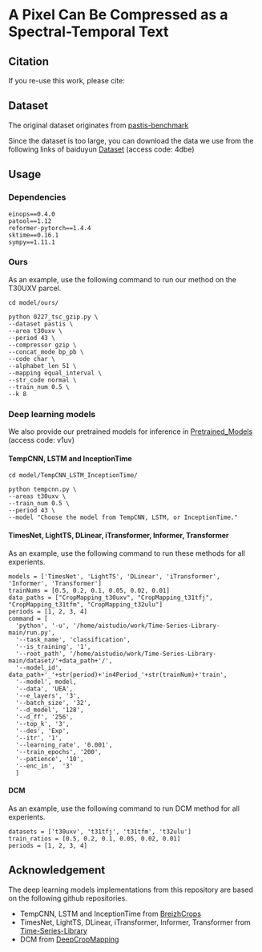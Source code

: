 # A Pixel Can Be Compressed as a Spectral-Temporal Text
## Citation
If you re-use this work, please cite:

## Dataset
The original dataset originates from [pastis-benchmark](https://github.com/VSainteuf/pastis-benchmark)

Since the dataset is too large, you can download the data we use from the following links of baiduyun [Dataset](https://pan.baidu.com/s/1zYGEa1OOLbVkexjC1FAwSQ?pwd=4dbe) (access code: 4dbe)

## Usage
### Dependencies
~~~
einops==0.4.0
patool==1.12
reformer-pytorch==1.4.4
sktime==0.16.1
sympy==1.11.1
~~~
### Ours
As an example, use the following command to run our method on the T30UXV parcel.
~~~
cd model/ours/

python 0227_tsc_gzip.py \
--dataset pastis \
--area t30uxv \
--period 43 \
--compressor gzip \
--concat_mode bp_pb \
--code char \
--alphabet_len 51 \
--mapping equal_interval \
--str_code normal \
--train_num 0.5 \
--k 8
~~~

### Deep learning models
We also provide our pretrained models for inference in [Pretrained_Models](https://pan.baidu.com/s/1SB0ylQDYVwCKVWQt19qeaA) (access code: v1uv)
#### TempCNN, LSTM and InceptionTime
~~~
cd model/TempCNN_LSTM_InceptionTime/

python tempcnn.py \
--areas t30uxv \
--train_num 0.5 \
--period 43 \
--model "Choose the model from TempCNN, LSTM, or InceptionTime."
~~~

#### TimesNet, LightTS, DLinear, iTransformer, Informer, Transformer
As an example, use the following command to run these methods for all experients.
~~~
models = ['TimesNet', 'LightTS', 'DLinear', 'iTransformer', 'Informer', 'Transformer']
trainNums = [0.5, 0.2, 0.1, 0.05, 0.02, 0.01]
data_paths = ["CropMapping_t30uxv", "CropMapping_t31tfj", "CropMapping_t31tfm", "CropMapping_t32ulu"]
periods = [1, 2, 3, 4]
command = [
  'python', '-u', '/home/aistudio/work/Time-Series-Library-main/run.py',
  '--task_name', 'classification',
  '--is_training', '1',
  '--root_path', '/home/aistudio/work/Time-Series-Library-main/dataset/'+data_path+'/',
  '--model_id', data_path+'_'+str(period)+'in4Period_'+str(trainNum)+'train',
  '--model', model,
  '--data', 'UEA',
  '--e_layers', '3',
  '--batch_size', '32',
  '--d_model', '128',
  '--d_ff', '256',
  '--top_k', '3',
  '--des', 'Exp',
  '--itr', '1',
  '--learning_rate', '0.001',
  '--train_epochs', '200',
  '--patience', '10',  
  '--enc_in',  '3'
  ]
~~~

#### DCM
As an example, use the following command to run DCM method for all experients.
~~~
datasets = ['t30uxv', 't31tfj', 't31tfm', 't32ulu']
train_ratios = [0.5, 0.2, 0.1, 0.05, 0.02, 0.01]
periods = [1, 2, 3, 4]
~~~


## Acknowledgement
The deep learning models implementations from this repository are based on the following github repositories.
- TempCNN, LSTM and InceptionTime from [BreizhCrops](https://github.com/dl4sits/BreizhCrops)
- TimesNet, LightTS, DLinear, iTransformer, Informer, Transformer from [Time-Series-Library](https://github.com/thuml/Time-Series-Library)
- DCM from [DeepCropMapping](https://github.com/Lab-IDEAS/DeepCropMapping)


